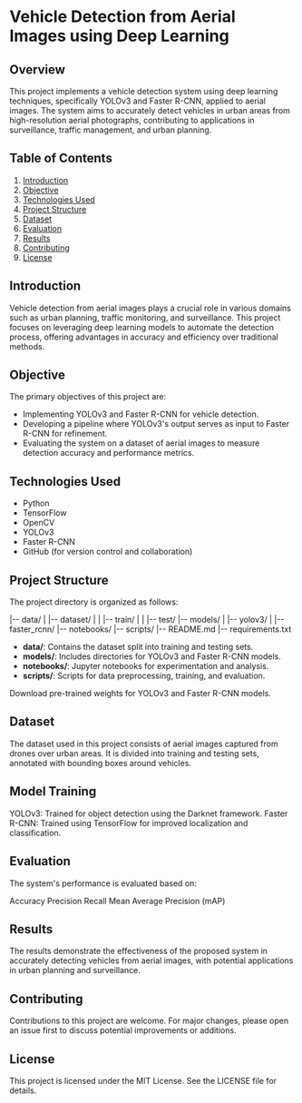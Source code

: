 # Vehicle Detection from Aerial Images using Deep Learning

## Overview
This project implements a vehicle detection system using deep learning techniques, specifically YOLOv3 and Faster R-CNN, applied to aerial images. The system aims to accurately detect vehicles in urban areas from high-resolution aerial photographs, contributing to applications in surveillance, traffic management, and urban planning.

## Table of Contents
1. [Introduction](#introduction)
2. [Objective](#objective)
3. [Technologies Used](#technologies-used)
4. [Project Structure](#project-structure)
5. [Dataset](#dataset)
6. [Evaluation](#evaluation)
7. [Results](#results)
8. [Contributing](#contributing)
9. [License](#license)

## Introduction
Vehicle detection from aerial images plays a crucial role in various domains such as urban planning, traffic monitoring, and surveillance. This project focuses on leveraging deep learning models to automate the detection process, offering advantages in accuracy and efficiency over traditional methods.

## Objective
The primary objectives of this project are:
- Implementing YOLOv3 and Faster R-CNN for vehicle detection.
- Developing a pipeline where YOLOv3's output serves as input to Faster R-CNN for refinement.
- Evaluating the system on a dataset of aerial images to measure detection accuracy and performance metrics.

## Technologies Used
- Python
- TensorFlow
- OpenCV
- YOLOv3
- Faster R-CNN
- GitHub (for version control and collaboration)

## Project Structure
The project directory is organized as follows:

|-- data/
| |-- dataset/
| | |-- train/
| | |-- test/
|-- models/
| |-- yolov3/
| |-- faster_rcnn/
|-- notebooks/
|-- scripts/
|-- README.md
|-- requirements.txt


- **data/**: Contains the dataset split into training and testing sets.
- **models/**: Includes directories for YOLOv3 and Faster R-CNN models.
- **notebooks/**: Jupyter notebooks for experimentation and analysis.
- **scripts/**: Scripts for data preprocessing, training, and evaluation.

Download pre-trained weights for YOLOv3 and Faster R-CNN models.

## Dataset
The dataset used in this project consists of aerial images captured from drones over urban areas. It is divided into training and testing sets, annotated with bounding boxes around vehicles.

## Model Training
YOLOv3: Trained for object detection using the Darknet framework.
Faster R-CNN: Trained using TensorFlow for improved localization and classification.

## Evaluation
The system's performance is evaluated based on:

Accuracy
Precision
Recall
Mean Average Precision (mAP)

## Results
The results demonstrate the effectiveness of the proposed system in accurately detecting vehicles from aerial images, with potential applications in urban planning and surveillance.

## Contributing
Contributions to this project are welcome. For major changes, please open an issue first to discuss potential improvements or additions.

## License
This project is licensed under the MIT License. See the LICENSE file for details.

